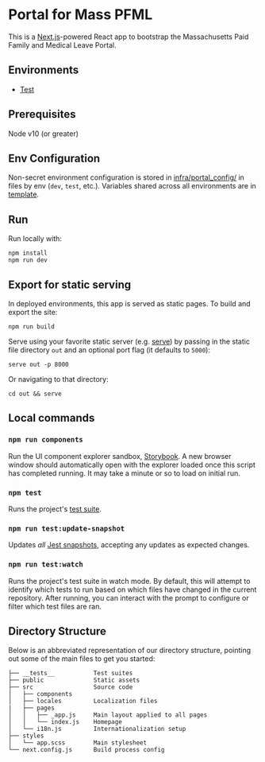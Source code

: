 # Portal for Mass PFML

This is a [Next.js](https://nextjs.org/docs)-powered React app to bootstrap the Massachusetts Paid Family
and Medical Leave Portal.

## Environments

- [Test](https://pfml-sandbox-v2.navateam.com/)

## Prerequisites

Node v10 (or greater)

## Env Configuration

Non-secret environment configuration is stored in [infra/portal_config/](../infra/portal_config/) in files by env (`dev`, `test`, etc.). Variables shared across all environments are in [template](../infra/portal_config/template.js).

## Run

Run locally with:
```
npm install
npm run dev
```

## Export for static serving

In deployed environments, this app is served as static pages. To build and export the site:
```
npm run build
```

Serve using your favorite static server (e.g. [serve](https://www.npmjs.com/package/serve)) by passing in the static file directory `out` and an optional port flag (it defaults to `5000`):
```
serve out -p 8000
```

Or navigating to that directory:
```
cd out && serve
```

## Local commands

### `npm run components`

Run the UI component explorer sandbox, [Storybook](https://storybook.js.org/). A new browser window should automatically open with the explorer loaded once this script has completed running. It may take a minute or so to load on initial run.

### `npm test`

Runs the project's [test suite](../docs/tests.md).

### `npm run test:update-snapshot`

Updates _all_ [Jest snapshots](../docs/tests.md#Snapshot%20tests), accepting any updates as expected changes.

### `npm run test:watch`

Runs the project's test suite in watch mode. By default, this will attempt to identify which tests to run based on which files have changed in the current repository. After running, you can interact with the prompt to configure or filter which test files are ran.

## Directory Structure

Below is an abbreviated representation of our directory structure, pointing out some of the main files to get you started:

```
├── __tests__           Test suites
├── public              Static assets
├── src                 Source code
│   ├── components
│   ├── locales         Localization files
|   ├── pages
│   │   ├── _app.js     Main layout applied to all pages
│   │   └── index.js    Homepage
│   └── i18n.js         Internationalization setup
├── styles
│   └── app.scss        Main stylesheet
└── next.config.js      Build process config
```
